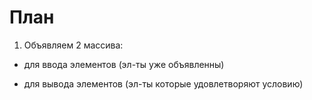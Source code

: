 # План

1) Объявляем 2 массива:

* для ввода элементов (эл-ты уже объявленны)

* для вывода элементов (эл-ты которые удовлетворяют условию)

